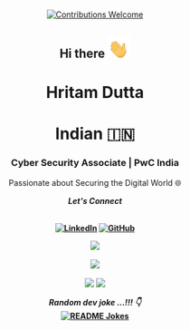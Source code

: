 <p align="center">
<br/><a href="#contributing"><img alt="Contributions Welcome" src="https://img.shields.io/badge/contributions-welcome-brightgreen?style=for-the-badge&labelColor=black&logo=github"></a>
</p>

<h2 align="center">Hi there <img src="https://github.com/Hritam06/Hritam06/blob/master/gifs/Hi.gif" width="40px"><br></h2>
<h1 align="center">Hritam Dutta<br></h1>
<h1 align="center">Indian 🇮🇳<br></h1>

<h3 align="center"> Cyber Security Associate | PwC India </h3>

<p align="center">Passionate about Securing the Digital World 🌐</p>

<div align="center"><b><i>Let's Connect</i><br><br>

<a href="https://www.linkedin.com/in/hritam-dutta06" target="_blank"><img src="https://img.shields.io/badge/LinkedIn-%230077B5.svg?&style=flat-square&logo=linkedin&logoColor=white" alt="LinkedIn"></a>
<a href="https://github.com/Hritam06" target="_blank"><img src="https://img.shields.io/badge/GitHub-100000?style=flat-square&logo=github&logoColor=white" alt="GitHub"></a>
</div>  

<p align="center">
<a href="https://github.com/Hritam06"><img src="https://img.shields.io/github/followers/Hritam06?style=social"></a>
</p>

<p align="center">
  <img src="https://github-readme-stats.vercel.app/api?username=Hritam06&show_icons=true&theme=github_dark" width="320" />
</p>

<p align="center">
  <img src="https://github-readme-stats.vercel.app/api/top-langs?username=Hritam06&show_icons=true&theme=github_dark&title_color=ab06b7&locale=en&layout=compact" width="318" />
  <img src="https://github-readme-streak-stats.herokuapp.com/?user=Hritam06&theme=radical" width="320" /> 
</p>

<div align="center"> 
<b><i>Random dev joke ...!!! 👇</i><br>
<a href="https://readme-jokes.vercel.app"><img align="center" src="https://readme-jokes.vercel.app/api?bgColor=%23073b4c&textColor=%2306d6a0&aColor=%2306d6a0&borderColor=%2306d6a0" alt="README Jokes"></a>
</div>   
<!--
<p align="center">
 <img src="https://activity-graph.herokuapp.com/graph?username=Hritam06&bg_color=0d0c0d&color=e137d6&line=5daddf&point=99eb1e&area=false&hide_border=false">
</p>
